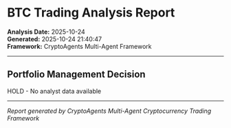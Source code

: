# BTC Trading Analysis Report

**Analysis Date:** 2025-10-24  
**Generated:** 2025-10-24 21:40:47  
**Framework:** CryptoAgents Multi-Agent Framework  

---

## Portfolio Management Decision

HOLD - No analyst data available

---

*Report generated by CryptoAgents Multi-Agent Cryptocurrency Trading Framework*
